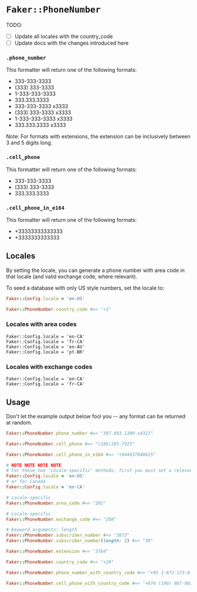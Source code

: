 # `Faker::PhoneNumber`

TODO:
- [ ] Update all locales with the country_code
- [ ] Update docs with the changes introduced here

### `.phone_number`

This formatter will return one of the following formats:

  * 333-333-3333
  * (333) 333-3333
  * 1-333-333-3333
  * 333.333.3333
  * 333-333-3333 x3333
  * (333) 333-3333 x3333
  * 1-333-333-3333 x3333
  * 333.333.3333 x3333

Note: For formats with extensions, the extension can be inclusively between 3 and 5 digits long.

### `.cell_phone`

This formatter will return one of the following formats:

  * 333-333-3333
  * (333) 333-3333
  * 333.333.3333

### `.cell_phone_in_e164`

This formatter will return one of the following formats:

  * +33333333333333
  * +3333333333333

## Locales

By setting the locale, you can generate a phone number with area code in that locale (and valid exchange code, where relevant).

To seed a database with only US style numbers, set the locale to:

```ruby
Faker::Config.locale = 'en-US'

Faker::PhoneNumber.country_code #=> "+1"

```

### Locales with area codes

```Faker::Config.locale = 'en-US'
Faker::Config.locale = 'en-CA'
Faker::Config.locale = 'fr-CA'
Faker::Config.locale = 'en-AU'
Faker::Config.locale = 'pt-BR'
```

### Locales with exchange codes

```Faker::Config.locale = 'en-US'
Faker::Config.locale = 'en-CA'
Faker::Config.locale = 'fr-CA'
```

## Usage

Don't let the example output below fool you -- any format can be returned at random.

```ruby
Faker::PhoneNumber.phone_number #=> "397.693.1309 x4321"

Faker::PhoneNumber.cell_phone #=> "(186)285-7925"

Faker::PhoneNumber.cell_phone_in_e164 #=> "+944937040625"

# NOTE NOTE NOTE NOTE
# For these two 'Locale-specific' methods, first you must set a relevant locale as mentioned above, such as:
Faker::Config.locale = 'en-US'
# or for Canada
Faker::Config.locale = 'en-CA'

# Locale-specific
Faker::PhoneNumber.area_code #=> "201"

# Locale-specific
Faker::PhoneNumber.exchange_code #=> "208"

# Keyword arguments: length
Faker::PhoneNumber.subscriber_number #=> "3873"
Faker::PhoneNumber.subscriber_number(length: 2) #=> "39"

Faker::PhoneNumber.extension #=> "3764"

Faker::PhoneNumber.country_code #=> "+20"

Faker::PhoneNumber.phone_number_with_country_code #=> "+95 1-672-173-8153"

Faker::PhoneNumber.cell_phone_with_country_code #=> "+974 (190) 987-9034"
```
